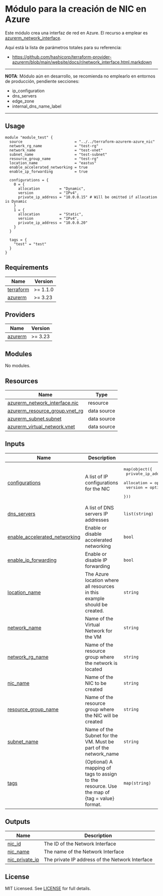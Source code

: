 # Módulo para la creación de NIC en Azure
Este módulo crea una interfaz de red en Azure. El recurso a emplear es [azurerm_network_interface](https://registry.terraform.io/providers/hashicorp/azurerm/latest/docs/resources/network_interface).

Aquí está la lista de parámetros totales para su referencia:
* https://github.com/hashicorp/terraform-provider-azurerm/blob/main/website/docs/r/network_interface.html.markdown

---
**NOTA**: Módulo aún en desarrollo, se recomienda no emplearlo en entornos de producción, pendiente secciones:
  * ip_configuration 
  * dns_servers 
  * edge_zone 
  * internal_dns_name_label 
  
---

## Usage

```hcl
module "module_test" {
  source                        = "../../terraform-azurerm-azure_nic"
  network_rg_name               = "test-rg"
  network_name                  = "test-vnet"
  subnet_name                   = "test-subnet"
  resource_group_name           = "test-rg"
  location_name                 = "eastus"
  enable_accelerated_networking = true
  enable_ip_forwarding          = true

  configurations = {
    0 = {
      allocation         = "Dynamic",
      version            = "IPv4",
      private_ip_address = "10.0.0.15" # Will be omitted if allocation is Dynamic
    }
    1 = {
      allocation         = "Static",
      version            = "IPv4",
      private_ip_address = "10.0.0.20"
    }
  }

  tags = {
    "test" = "test"
  }
}
```

<!-- BEGIN_TF_DOCS -->
## Requirements

| Name | Version |
|------|---------|
| <a name="requirement_terraform"></a> [terraform](#requirement\_terraform) | >= 1.1.0 |
| <a name="requirement_azurerm"></a> [azurerm](#requirement\_azurerm) | >= 3.23 |

## Providers

| Name | Version |
|------|---------|
| <a name="provider_azurerm"></a> [azurerm](#provider\_azurerm) | >= 3.23 |

## Modules

No modules.

## Resources

| Name | Type |
|------|------|
| [azurerm_network_interface.nic](https://registry.terraform.io/providers/hashicorp/azurerm/latest/docs/resources/network_interface) | resource |
| [azurerm_resource_group.vnet_rg](https://registry.terraform.io/providers/hashicorp/azurerm/latest/docs/data-sources/resource_group) | data source |
| [azurerm_subnet.subnet](https://registry.terraform.io/providers/hashicorp/azurerm/latest/docs/data-sources/subnet) | data source |
| [azurerm_virtual_network.vnet](https://registry.terraform.io/providers/hashicorp/azurerm/latest/docs/data-sources/virtual_network) | data source |

## Inputs

| Name | Description | Type | Default | Required |
|------|-------------|------|---------|:--------:|
| <a name="input_configurations"></a> [configurations](#input\_configurations) | A list of IP configurations for the NIC | <pre>map(object({<br>    private_ip_address = optional(string)<br>    allocation         = optional(string)<br>    version            = optional(string)<br>  }))</pre> | `null` | no |
| <a name="input_dns_servers"></a> [dns\_servers](#input\_dns\_servers) | A list of DNS servers IP addresses | `list(string)` | `null` | no |
| <a name="input_enable_accelerated_networking"></a> [enable\_accelerated\_networking](#input\_enable\_accelerated\_networking) | Enable or disable accelerated networking | `bool` | `false` | no |
| <a name="input_enable_ip_forwarding"></a> [enable\_ip\_forwarding](#input\_enable\_ip\_forwarding) | Enable or disable IP forwarding | `bool` | `false` | no |
| <a name="input_location_name"></a> [location\_name](#input\_location\_name) | The Azure location where all resources in this example should be created. | `string` | `null` | no |
| <a name="input_network_name"></a> [network\_name](#input\_network\_name) | Name of the Virtual Network for the VM | `string` | `null` | no |
| <a name="input_network_rg_name"></a> [network\_rg\_name](#input\_network\_rg\_name) | Name of the resource group where the network is located | `string` | `null` | no |
| <a name="input_nic_name"></a> [nic\_name](#input\_nic\_name) | Name of the NIC to be created | `string` | `null` | no |
| <a name="input_resource_group_name"></a> [resource\_group\_name](#input\_resource\_group\_name) | Name of the resource group where the NIC will be created | `string` | `null` | no |
| <a name="input_subnet_name"></a> [subnet\_name](#input\_subnet\_name) | Name of the Subnet for the VM. Must be part of the network\_name | `string` | `null` | no |
| <a name="input_tags"></a> [tags](#input\_tags) | (Optional) A mapping of tags to assign to the resource. Use the map of {tag = value} format. | `map(string)` | `{}` | no |

## Outputs

| Name | Description |
|------|-------------|
| <a name="output_nic_id"></a> [nic\_id](#output\_nic\_id) | The ID of the Network Interface |
| <a name="output_nic_name"></a> [nic\_name](#output\_nic\_name) | The name of the Network Interface |
| <a name="output_nic_private_ip"></a> [nic\_private\_ip](#output\_nic\_private\_ip) | The private IP address of the Network Interface |
<!-- END_TF_DOCS -->

## License

MIT Licensed. See [LICENSE](https://github.com/orion-global/terraform-module-template/tree/prod/LICENSE) for full details.